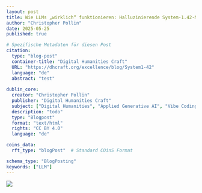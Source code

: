 ```yaml
---
layout: post
title: Wie LLMs „wirklich“ funktionieren: Halluzinierende System-1.42-Maschinen
author: "Christopher Pollin"
date: 2025-05-25
published: true

# Spezifische Metadaten für diesen Post
citation:
  type: "blog-post"
  container-title: "Digital Humanities Craft"
  URL: "https://dhcraft.org/excellence/blog/System1-42"
  language: "de"
  abstract: "test"
  
dublin_core:
  creator: "Christopher Pollin"
  publisher: "Digital Humanities Craft"
  subject: ["Digital Humanities", "Applied Generative AI", "Vibe Coding", "Prompt Engineering"]
  description: "todo"
  type: "Blogpost"
  format: "text/html"
  rights: "CC BY 4.0"
  language: "de"

coins_data:
  rft_type: "blogPost"  # Standard COinS Format

schema_type: "BlogPosting"
keywords: ["LLM"]
---
```


![][image1]


[image1]: img/system1-42.png